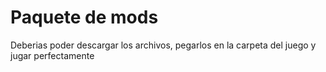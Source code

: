 
# Paquete de mods

Deberias poder descargar los archivos, pegarlos en la carpeta del juego y jugar perfectamente
